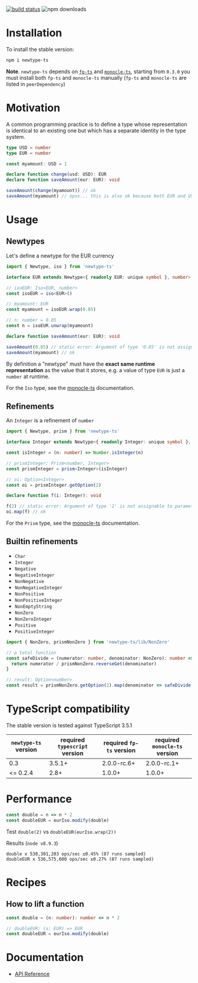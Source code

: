 [![build status](https://img.shields.io/travis/gcanti/newtype-ts/master.svg?style=flat-square)](https://travis-ci.org/gcanti/newtype-ts)
![npm downloads](https://img.shields.io/npm/dm/newtype-ts.svg)

# Installation

To install the stable version:

```sh
npm i newtype-ts
```

**Note**. `newtype-ts` depends on [`fp-ts`](https://github.com/gcanti/fp-ts) and [`monocle-ts`](https://github.com/gcanti/monocle-ts), starting from `0.3.0` you must install both `fp-ts` and `monocle-ts` manually (`fp-ts` and `monocle-ts` are listed in `peerDependency`)

# Motivation

A common programming practice is to define a type whose representation is identical to an existing one but which has a separate identity in the type system.

```ts
type USD = number
type EUR = number

const myamount: USD = 1

declare function change(usd: USD): EUR
declare function saveAmount(eur: EUR): void

saveAmount(change(myamount)) // ok
saveAmount(myamount) // opss... this is also ok because both EUR and USD are type alias of number!
```

# Usage

## Newtypes

Let's define a newtype for the EUR currency

```ts
import { Newtype, iso } from 'newtype-ts'

interface EUR extends Newtype<{ readonly EUR: unique symbol }, number> {}

// isoEUR: Iso<EUR, number>
const isoEUR = iso<EUR>()

// myamount: EUR
const myamount = isoEUR.wrap(0.85)

// n: number = 0.85
const n = isoEUR.unwrap(myamount)

declare function saveAmount(eur: EUR): void

saveAmount(0.85) // static error: Argument of type '0.85' is not assignable to parameter of type 'EUR'
saveAmount(myamount) // ok
```

By definition a "newtype" must have the **exact same runtime representation** as the value that it stores, e.g. a value of type `EUR` is just a `number` at runtime.

For the `Iso` type, see the [monocle-ts](https://github.com/gcanti/monocle-ts) documentation.

## Refinements

An `Integer` is a refinement of `number`

```ts
import { Newtype, prism } from 'newtype-ts'

interface Integer extends Newtype<{ readonly Integer: unique symbol }, number> {}

const isInteger = (n: number) => Number.isInteger(n)

// prismInteger: Prism<number, Integer>
const prismInteger = prism<Integer>(isInteger)

// oi: Option<Integer>
const oi = prismInteger.getOption(2)

declare function f(i: Integer): void

f(2) // static error: Argument of type '2' is not assignable to parameter of type 'Integer'
oi.map(f) // ok
```

For the `Prism` type, see the [monocle-ts](https://github.com/gcanti/monocle-ts) documentation.

## Builtin refinements

- `Char`
- `Integer`
- `Negative`
- `NegativeInteger`
- `NonNegative`
- `NonNegativeInteger`
- `NonPositive`
- `NonPositiveInteger`
- `NonEmptyString`
- `NonZero`
- `NonZeroInteger`
- `Positive`
- `PositiveInteger`

```ts
import { NonZero, prismNonZero } from 'newtype-ts/lib/NonZero'

// a total function
const safeDivide = (numerator: number, denominator: NonZero): number => {
  return numerator / prismNonZero.reverseGet(denominator)
}

// result: Option<number>
const result = prismNonZero.getOption(2).map(denominator => safeDivide(2, denominator))
```

# TypeScript compatibility

The stable version is tested against TypeScript 3.5.1

| `newtype-ts` version | required `typescript` version | required `fp-ts` version | required `monocle-ts` version |
| -------------------- | ----------------------------- | ------------------------ | ----------------------------- |
| 0.3                  | 3.5.1+                        | 2.0.0-rc.6+              | 2.0.0-rc.1+                   |
| <= 0.2.4             | 2.8+                          | 1.0.0+                   | 1.0.0+                        |

# Performance

```ts
const double = n => n * 2
const doubleEUR = eurIso.modify(double)
```

Test `double(2)` vs `doubleEUR(eurIso.wrap(2))`

Results (`node v8.9.3`)

```
double x 538,301,203 ops/sec ±0.45% (87 runs sampled)
doubleEUR x 536,575,600 ops/sec ±0.27% (87 runs sampled)
```

# Recipes

## How to lift a function

```ts
const double = (n: number): number => n * 2

// doubleEUR: (s: EUR) => EUR
const doubleEUR = eurIso.modify(double)
```

# Documentation

- [API Reference](https://gcanti.github.io/newtype-ts)
